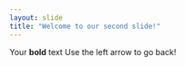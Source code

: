 ```yaml
---
layout: slide
title: "Welcome to our second slide!"
---
```

Your **bold** text
Use the left arrow to go back!
